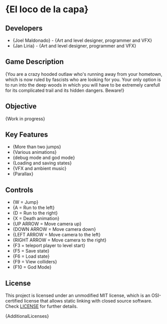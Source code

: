 # {El loco de la capa}

## Developers

 - {Joel Maldonado} - {Art and level designer, programmer and VFX}
 - {Jan Liria} - {Art and level designer, programmer and VFX}

## Game Description

{You are a crazy hooded outlaw who's running away from your hometown, which is now ruled by 
fascists who are looking for you. Your only option is to run into the deep woods in which you
will have to be extremely carefull for its complicated trail and its hidden dangers. Beware!}

## Objective

{Work in progress}

## Key Features

 - {More than two jumps}
 - {Various animations}
 - {debug mode and god mode}
 - {Loading and saving states}
 - {VFX and ambient music}
 - {Parallax}

## Controls

 - {W = Jump}
 - {A = Run to the left}
 - {D = Run to the right}
 - {X = Death animation}
 - {UP ARROW = Move camera up}
 - {DOWN ARROW  = Move camera down}
 - {LEFT ARROW = Move camera to the left}
 - {RIGHT ARROW = Move camera to the right}
 - {F3 = teleport player to level start}
 - {F5 = Save state}
 - {F6 = Load state}
 - {F9 = View colliders}
 - {F10 = God Mode}

## License

This project is licensed under an unmodified MIT license, which is an OSI-certified license that allows static linking with closed source software. Check [LICENSE](LICENSE) for further details.

{AdditionalLicenses}